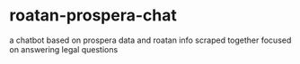 # roatan-prospera-chat
a chatbot based on prospera data and roatan info scraped together focused on answering legal questions 
